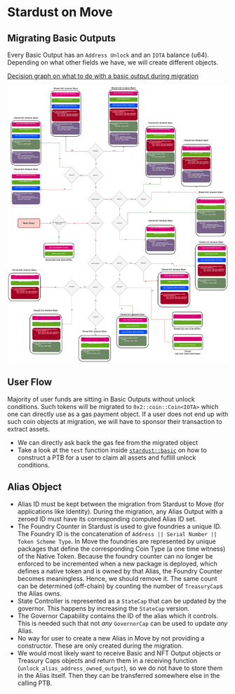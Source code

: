# Stardust on Move

## Migrating Basic Outputs

Every Basic Output has an `Address Unlock` and an `IOTA` balance (u64). Depending on what other fields we have, we will create different objects.

[Decision graph on what to do with a basic output during migration](./basic_migration_graph.svg)

![](./basic_migration_graph.svg)

## User Flow

Majority of user funds are sitting in Basic Outputs without unlock conditions. Such tokens will be migrated to `0x2::coin::Coin<IOTA>` which one can directly use as a gas payment object.
If a user does not end up with such coin objects at migration, we will have to sponsor their transaction to extract assets.

- We can directly ask back the gas fee from the migrated object
- Take a look at the `test` function inside [`stardust::basic`](./sources/basic.move) on how to construct a PTB for a user to claim all assets and fuflill unlock conditions.

## Alias Object

- Alias ID must be kept between the migration from Stardust to Move (for applications like Identity). During the migration, any Alias Output with a zeroed ID must have its corresponding computed Alias ID set.
- The Foundry Counter in Stardust is used to give foundries a unique ID. The Foundry ID is the concatenation of `Address || Serial Number || Token Scheme Type`. In Move the foundries are represented by unique packages that define the corresponding Coin Type (a one time witness) of the Native Token. Because the foundry counter can no longer be enforced to be incremented when a new package is deployed, which defines a native token and is owned by that Alias, the Foundry Counter becomes meaningless. Hence, we should remove it. The same count can be determined (off-chain) by counting the number of `TreasuryCap`s the Alias owns.
- State Controller is represented as a `StateCap` that can be updated by the governor. This happens by increasing the `StateCap` version.
- The Governor Capability contains the ID of the alias which it controls. This is needed such that not _any_ `GovernorCap` can be used to update _any_ Alias.
- No way for user to create a new Alias in Move by not providing a constructor. These are only created during the migration.
- We would most likely want to receive Basic and NFT Output objects or Treasury Caps objects and return them in a receiving function (`unlock_alias_address_owned_output`), so we do not have to store them in the Alias itself. Then they can be transferred somewhere else in the calling PTB.
